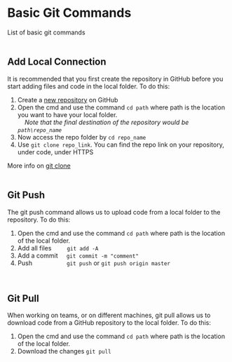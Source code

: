 # Basic Git Commands
List of basic git commands
<br>
<br>

## Add Local Connection

It is recommended that you first create the repository in GitHub before you start adding files and code in the local folder. To do this:<br>
1. Create a [new repository](https://github.com/new) on GitHub
2. Open the cmd and use the command ```cd path``` where path is the location you want to have your local folder.<br>
&nbsp;&nbsp;&nbsp;&nbsp;*Note that the final destination of the repository would be ```path\repo_name```*
3. Now access the repo folder by ```cd repo_name```
4. Use ```git clone repo_link```. You can find the repo link on your repository, under code, under HTTPS

More info on [git clone](https://docs.github.com/en/repositories/creating-and-managing-repositories/cloning-a-repository)
<br>
<br>

## Git Push
The git push command allows us to upload code from a local folder to the repository. To do this:<br>
1. Open the cmd and use the command ```cd path``` where path is the location of the local folder.
2. Add all files  &nbsp;&nbsp;&nbsp;&nbsp;&nbsp;&nbsp;&nbsp;&nbsp;```git add -A```
3. Add a commit   &nbsp;&nbsp;&nbsp;&nbsp;```git commit -m "comment"```
4. Push           &nbsp;&nbsp;&nbsp;&nbsp;&nbsp;&nbsp;&nbsp;&nbsp;&nbsp;&nbsp;&nbsp;&nbsp;&nbsp;&nbsp;&nbsp;&nbsp;&nbsp;&nbsp;&nbsp;```git push``` or ```git push origin master```
<br>

## Git Pull
When working on teams, or on different machines, git pull allows us to download code from a GitHub repository to the local folder. To do this:
1. Open the cmd and use the command ```cd path``` where path is the location of the local folder.
2. Download the changes ```git pull```
